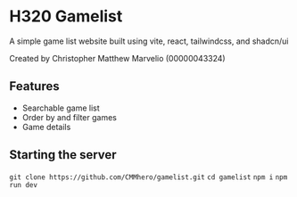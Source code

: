 # H320 Gamelist
A simple game list website built using vite, react, tailwindcss, and shadcn/ui

Created by
Christopher Matthew Marvelio (00000043324)

## Features
- Searchable game list
- Order by and filter games
- Game details

## Starting the server
`git clone https://github.com/CMMhero/gamelist.git`
`cd gamelist`
`npm i`
`npm run dev`
